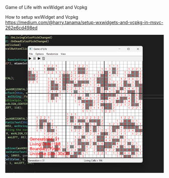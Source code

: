 Game of Life with wxWidget and Vcpkg

How to setup wxWidget and Vcpkg
https://medium.com/@harry.tanama/setup-wxwidgets-and-vcpkg-in-msvc-262e6cd498ed

![My Image](https://github.com/htanama/Game_of_Life/blob/main/conway-game-of-life.png)